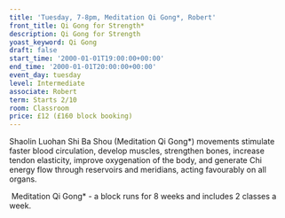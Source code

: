 ```yaml
---
title: 'Tuesday, 7-8pm, Meditation Qi Gong*, Robert'
front_title: Qi Gong for Strength*
description: Qi Gong for Strength
yoast_keyword: Qi Gong
draft: false
start_time: '2000-01-01T19:00:00+00:00'
end_time: '2000-01-01T20:00:00+00:00'
event_day: tuesday
level: Intermediate
associate: Robert
term: Starts 2/10
room: Classroom
price: £12 (£160 block booking)
---
```

Shaolin Luohan Shi Ba Shou (Meditation Qi Gong*) movements stimulate faster blood circulation, develop muscles, strengthen bones, increase tendon elasticity, improve oxygenation of the body, and generate Chi energy flow through reservoirs and meridians, acting favourably on all organs. 

 Meditation Qi Gong* - a block runs for 8 weeks and includes 2 classes a week.
